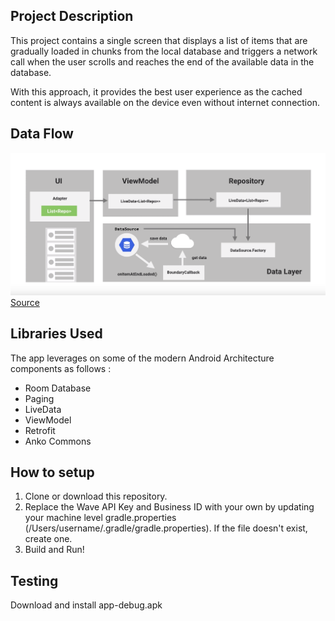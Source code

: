 ## Project Description

This project contains a single screen that displays a list of items that are gradually loaded in chunks from the local database and triggers a network call when the user scrolls and reaches the end of the available data in the database.

With this approach, it provides the best user experience as the cached content is always available on the device even without internet connection.

## Data Flow
![Screenshot](https://github.com/karlptrck/mobile-challenge/blob/master/data_flow_diagram.png)
[Source](https://developer.android.com/topic/libraries/architecture/paging)

## Libraries Used

The app leverages on some of the modern Android Architecture components as follows :

- Room Database
- Paging
- LiveData
- ViewModel
- Retrofit
- Anko Commons

## How to setup
1. Clone or download this repository.
2. Replace the Wave API Key and Business ID with your own by updating your machine level gradle.properties (/Users/username/.gradle/gradle.properties). If the file doesn't exist, create one.
3. Build and Run!

## Testing
Download and install app-debug.apk
